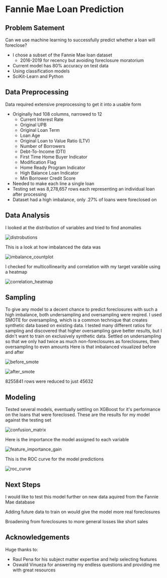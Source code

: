 # Fannie Mae Loan Prediction

## Problem Satement

Can we use machine learning to successfully predict whether a loan will foreclose?
 * I chose a subset of the Fannie Mae loan dataset
    * 2016-2019 for recency but avoiding foreclosure moratorium
 * Current model has 80% accuracy on test data
 * Using classification models
 * SciKit-Learn and Python

## Data Preprocessing

Data required extensive preprocessing to get it into a usable form
 * Originally had 108 columns, narrowed to 12
   * Current Interest Rate
   * Original UPB
   * Original Loan Term
   * Loan Age
   * Original Loan to Value Ratio (LTV)
   * Number of Borrowers
   * Debt-To-Income (DTI)
   * First Time Home Buyer Indicator
   * Modification Flag
   * Home Ready Program Indicator
   * High Balance Loan Indicator
   * Min Borrower Credit Score
 * Needed to make each line a single loan
 * Testing set was 8,278,657 rows each representing an individual loan after processing
 * Dataset had a high imbalance, only .27% of loans were foreclosed on

## Data Analysis

I looked at the distribution of variables and tried to find anomalies

![distrobutions](https://user-images.githubusercontent.com/84877574/126810531-443b55d6-0b02-41d9-8a17-23e524c991b7.png)


This is a look at how imbalanced the data was

![imbalance_countplot](https://user-images.githubusercontent.com/84877574/126810405-bf91bc88-fce5-4753-b93a-92f56302526f.png)

I checked for multicollinearity and correlation with my target varaible using a heatmap

![correlation_heatmap](https://user-images.githubusercontent.com/84877574/126833374-3da60278-b7b7-4024-8fe9-d943666c5869.png)


## Sampling

To give any model to a decent chance to predict foreclosures with such a high imbalance, both undersampling and oversampling were reqired.
I used SMOTE for oversampling, which is a common technique that creates synthetic data based on existing data.
I tested many different ratios for sampling and discovered that higher oversampling gave better results, but I didn't want to train on exclusively synthetic data.
Settled on undersampling so that we only had twice as much non-foreclosures as foreclosures, then oversampling to even amounts
Here is that imbalanced visualized before and after

![before_smote](https://user-images.githubusercontent.com/84877574/126812784-d4d9dd49-1a93-44d7-a9cb-92b3be812d59.png)

![after_smote](https://user-images.githubusercontent.com/84877574/126812796-fe79184c-753a-4e81-b881-090907e12958.png)

8255841 rows were reduced to just 45632

## Modeling

Tested several models, eventually settling on XGBoost for it's performance on the loans that were foreclosed.
These are the results for my model against the testing set

![confusion_matrix](https://user-images.githubusercontent.com/84877574/127205596-21d1c494-9223-4d8a-bb87-fea6c1027ef4.png)

Here is the importance the model assigned to each variable

![feature_importance_gain](https://user-images.githubusercontent.com/84877574/127179894-1c97a9de-01db-4f34-b3a9-b2f9d4192d00.png)


This is the ROC curve for the model predictions

![roc_curve](https://user-images.githubusercontent.com/84877574/126817081-15741b8f-2568-4fc8-81df-5cb230872f9e.png)

## Next Steps

I would like to test this model further on new data aquired from the Fannie Mae database

Adding future data to train on would give the model more real foreclosures

Broadening from foreclosures to more general losses like short sales

## Acknowledgements

Huge thanks to:
 * Raul Pena for his subject matter expertise and help selecting features
 * Oswald Vinueza for answering my endless questions and providing me with great resources

